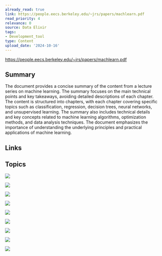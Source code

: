 ```yaml
---
already_read: true
link: https://people.eecs.berkeley.edu/~jrs/papers/machlearn.pdf
read_priority: 4
relevance: 0
source: Data Elixir
tags:
- Development_tool
type: Content
upload_date: '2024-10-16'
---
```


https://people.eecs.berkeley.edu/~jrs/papers/machlearn.pdf
## Summary

The document provides a concise summary of the content from a lecture series on machine learning. The summary focuses on the main technical points and key takeaways, avoiding detailed descriptions of each chapter. The content is structured into chapters, with each chapter covering specific topics such as classification, regression, decision trees, neural networks, and unsupervised learning. The summary also includes technical details and key concepts related to machine learning algorithms, optimization methods, and data analysis techniques. The document emphasizes the importance of understanding the underlying principles and practical applications of machine learning.
## Links


## Topics

![](topics/Model/Principal%20Components%20Analysis%20PCA)

![](topics/Model/Hierarchical%20clustering)

![](topics/Model/Singular%20Value%20Decomposition%20SVD)

![](topics/Model/Convolutional%20Neural%20Networks%20CNNs)

![](topics/Model/Recurrent%20Neural%20Networks%20RNNs)

![](topics/Model/Long%20Short%20Term%20Memory%20LSTM)

![](topics/Model/Transformer)

![](topics/Concept/k%20means%20clustering)

![](topics/Concept/Generative%20Adversarial%20Networks%20GANs)